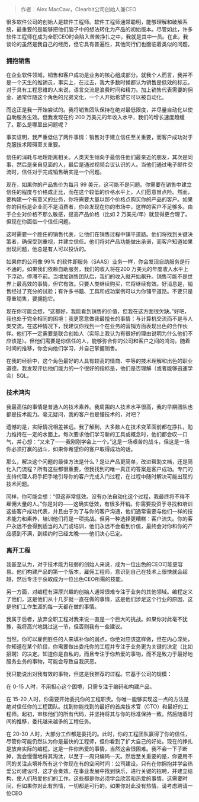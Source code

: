 > 作者：Alex MacCaw，Clearbit公司创始人兼CEO

很多软件公司的创始人是软件工程师。软件工程师通常聪明，能够理解和破解系统，最重要的是能够把他们脑子中的想法转化为产品的初始版本。尽管如此，许多软件工程师在成为全职CEO时会陷入苦苦挣扎之中，我就是其中一员。在此，我谈论的虽然是我自己的经历，但它具有普遍性，其他同行们也面临着类似的问题。

### 拥抱销售
在企业软件领域，销售和客户成功是业务的核心组成部分。就我个人而言，我并不是一个天生的推销员，事实上，在过去，我大多数时候都认为销售是低效的标志。对于具有工程思维的人来说，语言交流是浪费时间和精力。加上销售代表需要的佣金、通常伴随这个角色的兄弟文化，一个人开始希望它可以被自动化。

而这正是我一开始尝试的。我将销售团队保持在绝对最低限度，并尽量自动化以使自助服务生效。但我发现在约 200 万美元的年收入水平，我们的增长速度趋缓了。那么是哪里出问题呢？

事实证明，我严重低估了两件事情：销售对于建立信任至关重要，而客户成功对于克服技术障碍至关重要。

信任的消耗与地理距离相关。人类天生倾向于最信任他们最亲近的朋友，其次是同事，然后是亲自见面的人，最后是通过视频会议认识的人。当他们通过电子邮件交流时，信任对于完成销售确实是一个问题。

现在，如果你的产品售价为每月 99 美元，这可能不是问题。你需要在销售中建立信任的程度与价格成正比，而在这个较低的价格水平上，人们愿意冒点险。然而，要构建一个有意义的业务，你将需要大量以那个价格点购买你的产品的客户。如果你的目标是企业而不是消费者，你会发现在你的市场中，这样的客户不足够多。由于企业对价格不那么敏感，提高产品价格（比如 2 万美元/年）就显得更合理了。但现在你面临一个信任问题。

这时需要一个胜任的销售代表，让他们在销售过程中铺平道路。他们将找到关键决策者，确保受到重视，并建立信任。他们将对产品功能做出承诺，而客户知道如果出现问题，他总是有人可以投诉的。

如果你的公司像 99% 的软件即服务（SAAS）业务一样，你会发现自助服务是行不通的。如果我们依赖自助服务，我们的收入将在200 万美元的年度收入水平上下浮动，停滞不前。当增加销售团队后，我们的收入就开始飙升。销售可能不是世界上最高效的事情，但它有效。只要人类继续购买，它将继续有效。好消息是，销售经过了充分的试验；有许多书籍、工具和成功案例可以为你铺平道路。不要只是尊重销售，要拥抱它。

现在你可能会想，“这都好，我能看到销售的价值，但我在这方面很欠缺。”好吧，我也处于完全相同的困境；我更愿意做我最擅长的事情：与计算机交流而不是与人类交流。在这种情况下，我建议你找到一个在业务的营销方面表现出色的合作伙伴。他们不一定需要是联合创始人（实际上我认为有很好的理由说明为什么他们不应该是）。但他们需要是你信任的人，能够弥合你的公司和客户之间的鸿沟。随着时间的推移，你会向他们学习，并自己掌握销售。

在我的经验中，这个角色最好的人具有较高的情商、中等的技术理解和出色的职业道德。我发现评估他们能力的一个很好的指标是，他们是否理解（或者能够迅速学会）SQL。

### 技术鸿沟
我最高估的事情是普通人的技术素养。我周围的人技术水平很高，我的早期团队也都是技术能力。毫无疑问，我的客户也是懂技术的，对吧？
  
遗憾的是，实际情况相差甚远。我了解到，大多数人在技术变革面前都在挣扎，勉力维持在一定的水面上。每次要求他们学习新的工具或概念时，他们都会叹一口气，并心想：“又来了——我刚刚学会上一个。”这是一场艰苦的战斗，但这是一场你必须打赢的战斗，如果你希望你的客户取得成功的话。

那么，解决这个问题的最佳方法是什么？是让产品更简单，改进帮助文档，还是简化入门流程？所有这些都很重要，但我找到的唯一真正的答案是客户成功。专门的支持代理人将手把手地引导你的客户完成入门过程，在过程中随时解决可能出现的技术问题。

同样，你可能会想：“但这非常低效。没有办法自动化这个过程，我最终将不得不雇佣大量的人。”你是对的——这确实低效，有很多开销。你需要投资于寻找和培训这些客户成功代表，并且由于为了与你的客户沟通，他们通常需要与他们一样的技术能力和素养，培训他们将是一项挑战。但另一种选择更糟糕：客户流失。你的客户永远不会得到适当的入门或培训，他们永远不会看到价值，最终会对你和你的产品感到不满，到续约时已经太晚——他们决心已定。

### 离开工程
我甚至认为，对于技术能力较弱的创始人来说，成为一位出色的CEO可能更容易。他们构建产品的第一个版本，雇佣工程师，意识到自己在技术上很快就会超越，然后专注于获取成为一位出色CEO所需的技能。

另一方面，对编程有深厚兴趣的创始人通常很难专注于业务的其他领域。编程定义了他们，这是他们从十几岁就一直在做的事情，这是他们涉足这个行业的原因，这是他们工作生涯的每一天都在做的事情。

我属于后者，放弃全职工程对我来说一直是一个巨大的挑战。如果你对此毫不犹豫，我将高兴地跳过这一节，但否则我有一些建议。

当然，你可以雇佣胜任的人来填补你的弱点，你绝对应该这样做，但在内心深处，你知道在某个阶段，你需要做出委托你的工程并专注于业务更为关键的决定（比如招聘）的决定。知道你是自私的，而且专注于你热爱的事物，而不是致力于最好地服务业务的事物，可能会导致自我厌恶。

我只能说出对我有效的事物，但这是我推荐的过程。它基于公司的规模：

在 0-15 人时，不用担心这个困境，只需专注于编码和构建产品。

在 15-20 人时，你需要开始委托你的工程职责。你唯一能够实现这一点的方法是绝对信任你的工程团队。找到你能找到的最好的首席技术官（CTO）和最好的工程师。起初，审核他们的所有代码，并坚持将其与你的标准保持一致。然后随着时间的推移，委托越来越多的工程任务。

在 20-30 人时，大部分工作都是委托的。此时，你的工程团队赢得了你的信任，尽管你可能仍然认为你是最快的工程师，但你看到了扩大自己的好处。现在的挣扎是放弃实际的编程。这是一件你热爱的事情，当然这会很困难。我不会一下子断掉，我会慢慢地将其淘汰，以至于一周只编码一天。然后至关重要的是，你要用不同的关注点填补所有这个你现在有的空闲时间：公司建设。只有在你拥抱并学会热爱公司建设时，这才会奏效。在事业发展中找到快乐，进行关键的招聘，并建立结构，使人们热爱他们的工作。这些都是你必须学会欣赏和热爱的事情。这需要时间，但如果你对此有热情，一切都是可行的。如果你对此没有热情，请考虑聘请一位CEO
